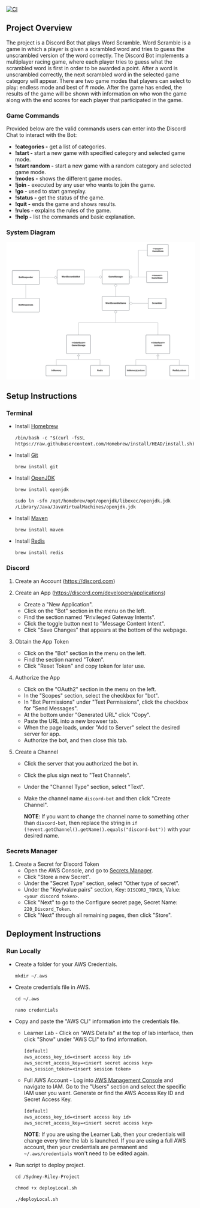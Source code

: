 [![CI](https://github.com/riley1021/Sydney-Riley-Project/actions/workflows/run_tests.yml/badge.svg)](https://github.com/riley1021/Sydney-Riley-Project/actions/workflows/run_tests.yml)



## Project Overview
The project is a Discord Bot that plays Word Scramble. Word Scramble is a game in which a player is given a scrambled word and tries to guess the unscrambled version of the word correctly. The Discord Bot implements a multiplayer racing game, where each player tries to guess what the scrambled word is first in order to be awarded a point. After a word is unscrambled correctly, the next scrambled word in the selected game category will appear. There are two game modes that players can select to play: endless mode and best of # mode. After the game has ended, the results of the game will be shown with information on who won the game along with the end scores for each player that participated in the game.

### Game Commands
Provided below are the valid commands users can enter into the Discord Chat to interact with the Bot:
* **!categories -** get a list of categories.
* **!start <category> <mode> -** start a new game with specified category and selected game mode.
* **!start random <mode> -** start a new game with a random category and selected game mode.
* **!modes -** shows the different game modes.
* **!join -** executed by any user who wants to join the game.
* **!go -** used to start gameplay.
* **!status -** get the status of the game.
* **!quit -** ends the game and shows results.
* **!rules -** explains the rules of the game.
* **!help -** list the commands and basic explanation.

### System Diagram
![UMLDiagram](WordScrambleGameBot_UML.png)


## Setup Instructions
### Terminal
* Install [Homebrew](https://brew.sh)
  ```
  /bin/bash -c "$(curl -fsSL https://raw.githubusercontent.com/Homebrew/install/HEAD/install.sh)"
  ```

* Install [Git](https://git-scm.com/downloads/mac)
  ```
  brew install git
  ```

* Install [OpenJDK](https://formulae.brew.sh/formula/openjdk)
  ```
  brew install openjdk
  ```
  ```
  sudo ln -sfn /opt/homebrew/opt/openjdk/libexec/openjdk.jdk /Library/Java/JavaVirtualMachines/openjdk.jdk
  ```

* Install [Maven](https://maven.apache.org/install.html)
  ```
  brew install maven
  ```

* Install [Redis](https://redis.io/docs/latest/operate/oss_and_stack/install/archive/install-redis/)
  ```
  brew install redis
  ```
  
### Discord
1. Create an Account (https://discord.com)

2. Create an App (https://discord.com/developers/applications)
    * Create a "New Application".
    * Click on the "Bot" section in the menu on the left.
    * Find the section named "Privileged Gateway Intents".
    * Click the toggle button next to "Message Content Intent".
    * Click "Save Changes" that appears at the bottom of the webpage.

3. Obtain the App Token
    * Click on the "Bot" section in the menu on the left.
    * Find the section named "Token".
    * Click "Reset Token" and copy token for later use.

4. Authorize the App
    * Click on the "OAuth2" section in the menu on the left.
    * In the "Scopes" section, select the checkbox for "bot".
    * In "Bot Permissions" under "Text Permissions", click the checkbox for "Send Messages".
    * At the bottom under "Generated URL" click "Copy".
    * Paste the URL into a new browser tab.
    * When the page loads, under "Add to Server" select the desired server for app.
    * Authorize the bot, and then close this tab.

  5. Create a Channel
     * Click the server that you authorized the bot in.
     * Click the plus sign next to "Text Channels".
     * Under the "Channel Type" section, select "Text".
     * Make the channel name `discord-bot` and then click "Create Channel".
    
	     **NOTE**: If you want to change the channel name to something other than `discord-bot`, then replace the string in `if (!event.getChannel().getName().equals("discord-bot"))` with your desired name.
  
### Secrets Manager
1. Create a Secret for Discord Token
    * Open the AWS Console, and go to [Secrets Manager](https://aws.amazon.com/secrets-manager/).
    * Click "Store a new Secret".
    * Under the "Secret Type" section, select "Other type of secret".
    * Under the "Key/value pairs" section, Key: `DISCORD_TOKEN`, Value: `<your discord token>`.
    * Click "Next" to go to the Configure secret page, Secret Name: `220_Discord_Token`.
    * Click "Next" through all remaining pages, then click "Store".

## Deployment Instructions
### Run Locally
* Create a folder for your AWS Credentials.
  ```
  mkdir ~/.aws
  ```
* Create credentials file in AWS.
  ```
  cd ~/.aws
  ```
  ```
  nano credentials
  ```
* Copy and paste the "AWS CLI" information into the credentials file.
  * Learner Lab - Click on "AWS Details" at the top of lab interface, then click "Show" under "AWS CLI" to find information.
  
    ```
    [default]
    aws_access_key_id=<insert access key id>
    aws_secret_access_key=<insert secret access key>
    aws_session_token=<insert session token>
    ```

   * Full AWS Account - Log into [AWS Management Console](https://aws.amazon.com) and navigate to IAM. Go to the "Users" section and select the specific IAM user you want. Generate or find the AWS Access Key ID and Secret Access Key.

      ```
      [default]
      aws_access_key_id=<insert access key id>
      aws_secret_access_key=<insert secret access key>
      ```
        **NOTE**: If you are using the Learner Lab, then your credentials will change every time the lab is launched. If you are using a full AWS account, then your credentials are permanent and `~/.aws/credentials` won't need to be edited again.
     
* Run script to deploy project.
	```
	cd /Sydney-Riley-Project
	```
	```
	chmod +x deployLocal.sh
	```
	```
	./deployLocal.sh
  ```
